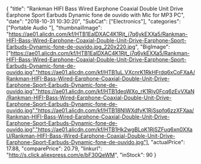 {
	"title": "Rankman HIFI Bass Wired Earphone Coaxial Double Unit Drive Earphone Sport Earbuds Dynamic fone de ouvido with Mic for MP3 PC",
	"date": "2018-10-31 10:30:20",
	"SubCat": ["Electronics"],
	"categories": ["Portable Audio "],
	"thumbnailImage": "https://ae01.alicdn.com/kf/HTB1EalDXAC4K1Rjt_j7q6ykEXXa5/Rankman-HIFI-Bass-Wired-Earphone-Coaxial-Double-Unit-Drive-Earphone-Sport-Earbuds-Dynamic-fone-de-ouvido.jpg_220x220.jpg",
	"BigImage": ["https://ae01.alicdn.com/kf/HTB1EalDXAC4K1Rjt_j7q6ykEXXa5/Rankman-HIFI-Bass-Wired-Earphone-Coaxial-Double-Unit-Drive-Earphone-Sport-Earbuds-Dynamic-fone-de-ouvido.jpg","https://ae01.alicdn.com/kf/HTB1uL.VXcnrK1RkHFrdq6xCoFXaA/Rankman-HIFI-Bass-Wired-Earphone-Coaxial-Double-Unit-Drive-Earphone-Sport-Earbuds-Dynamic-fone-de-ouvido.jpg","https://ae01.alicdn.com/kf/HTB1deoWXo_rK1Rjy0Fcq6zEvVXaN/Rankman-HIFI-Bass-Wired-Earphone-Coaxial-Double-Unit-Drive-Earphone-Sport-Earbuds-Dynamic-fone-de-ouvido.jpg","https://ae01.alicdn.com/kf/HTB18NIWXdfvK1RjSspfq6zzXFXaa/Rankman-HIFI-Bass-Wired-Earphone-Coaxial-Double-Unit-Drive-Earphone-Sport-Earbuds-Dynamic-fone-de-ouvido.jpg","https://ae01.alicdn.com/kf/HTB1Hk2wgBLoK1RjSZFuq6xn0XXaU/Rankman-HIFI-Bass-Wired-Earphone-Coaxial-Double-Unit-Drive-Earphone-Sport-Earbuds-Dynamic-fone-de-ouvido.jpg"],
	"actualPrice": 17.88,
	"comparePrice": 20.79,
	"linkurl": "http://s.click.aliexpress.com/e/bF30QeWM",
	"inStock": 90
}
